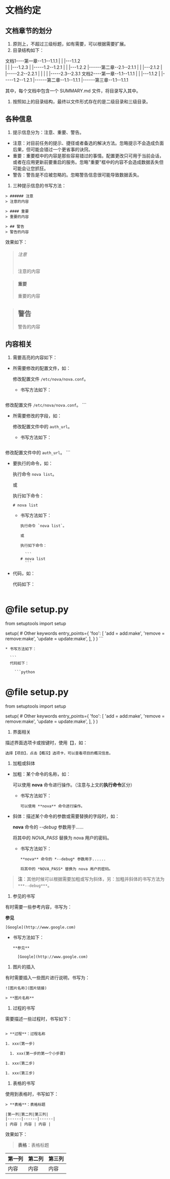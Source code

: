 # 文档约定

## 文档章节的划分

1. 原则上，不超过三级标题，如有需要，可以根据需要扩展。
1. 目录结构如下：

  文档1----第一章--1.1--1.1.1
    |        |      |---1.1.2     
    |        |      |---1.2.3
    |        |-----1.2--1.2.1
    |        |      |---1.2.2
    |------第二章--2.1--2.1.1
    |        |      |---2.1.2
    |        |-----2.2--2.2.1
    |        |      |
    |        |-----2.3--2.3.1
  文档2----第一章--1.1--1.1.1
    |        |      |---1.1.2
    |        |-----1.2--1.2.1
    |------第二章--1.1--1.1.1
    |------第三章--1.1--1.1.1

  其中，每个文档中包含一个 SUMMARY.md 文件，将目录写入其中。

1. 按照如上的目录结构，最终以文件形式存在的是二级目录和三级目录。


## 各种信息

1. 提示信息分为：注意、重要、警告。

  * 注意：对目前任务的提示、捷径或者备选的解决方法。忽略提示不会造成负面后果，但可能会错过一个更省事的诀窍。
  * 重要：重要框中的内容是那些容易错过的事情。配置更改只可用于当前会话，或者在应用更新前要重启的服务。忽略"重要"框中的内容不会造成数据丢失但可能会让您抓狂。
  * 警告：警告是不应被忽略的。忽略警告信息很可能导致数据丢失。

1. 三种提示信息的书写方法：

  ```
  > ###### 注意
  > 注意的内容
  ```
  ```
  > #### 重要
  > 重要的内容
  ```
  ```
  > ## 警告
  > 警告的内容
  ```

  效果如下：

  > ###### 注意
  > 注意的内容
  
  > #### 重要
  > 重要的内容
  
  > ## 警告
  > 警告的内容


## 内容相关

1. 需要高亮的内容如下：

  * 所需要修改的配置文件，如：

    修改配置文件 `/etc/nova/nova.conf`。

    * 书写方法如下：

        ```
修改配置文件 `/etc/nova/nova.conf`。
        ```

  * 所需要修改的字段，如：

    修改配置文件中的 `auth_url`。

    * 书写方法如下：

        ```
修改配置文件中的 `auth_url`。
        ```

  * 要执行的命令，如：

    执行命令 `nova list`。

    或

    执行如下命令：

      ```
      # nova list
      ```

    * 书写方法如下：

        ```
      执行命令 `nova list`。

      或

      执行如下命令：

          ```
        # nova list
          ```
        ```

  * 代码，如：

    代码如下：

    ```python
# @file setup.py
from setuptools import setup
 
setup(
    # Other keywords
    entry_points={
        'foo': [
            'add = add:make',
            'remove = remove:make',
            'update = update:make',
        ],
    }
)
    ```

    * 书写方法如下：

      ```
      代码如下：

        ```python
# @file setup.py
from setuptools import setup
 
setup(
    # Other keywords
    entry_points={
        'foo': [
            'add = add:make',
            'remove = remove:make',
            'update = update:make',
        ],
    }
)
        ```
      ```

1. 界面相关

  描述界面选项卡或按键时，使用【】，如：

  ```
  选择【项目】，点击【概况】选项卡，可以查看项目的概况信息。
  ```

1. 加粗或斜体

  * 加粗：某个命令的名称，如：

    可以使用 **nova** 命令进行操作。（注意与上文的**执行命令**区分）

    * 书写方法如下：

      ```
      可以使用 **nova** 命令进行操作。
      ```

  * 斜体：描述某个命令的参数或需要替换的字段时，如：

    **nova** 命令的 *--debug* 参数用于......

    将其中的 *NOVA_PASS* 替换为 nova 用户的密码。

      * 书写方法如下：

        ```
        **nova** 命令的 *--debug* 参数用于......
        ```
        ```
        将其中的 *NOVA_PASS* 替换为 nova 用户的密码。
        ```

  > **注**：其他时候可以根据需要加粗或写为斜体，另：加粗并斜体的书写方法为 `***--debug***`。

1. 参见的书写

  有时需要一些参考内容，书写为：

  **参见**

    [Google](http://www.google.com)

  * 书写方法如下：

    ```
    **参见**

      [Google](http://www.google.com)
    ```

1. 图片的插入

  有时需要插入一些图片进行说明，书写为：

  ```
  ![图片名称](图片链接)

  > **图片名称**

  ```

1. 过程的书写

  需要描述一些过程时，书写如下：

  ```

  > **过程**：过程名称

  1. xxx(第一步)

    1. xxx(第一步的第一个小步骤)

  1. xxx(第二步)

  1. xxx(第三步)

  ```

1. 表格的书写

  使用到表格时，书写如下：

  ```
  > **表格**：表格标题

  |第一列|第二列|第三列|
  |------|------|------|
  | 内容 | 内容 | 内容 |

  ```

  效果如下：
  
  > **表格**：表格标题

  |第一列|第二列|第三列|
  |------|------|------|
  | 内容 | 内容 | 内容 |

